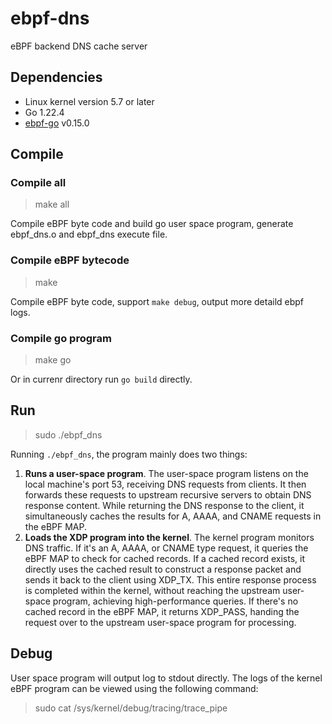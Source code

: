# ebpf-dns
eBPF backend DNS cache server


## Dependencies

* Linux kernel version 5.7 or later 
* Go 1.22.4
* [ebpf-go](https://ebpf-go.dev/) v0.15.0


## Compile

### Compile all

> make all

Compile eBPF byte code and build go user space program, generate ebpf_dns.o and ebpf_dns execute file.

### Compile eBPF bytecode

> make 

Compile eBPF byte code, support  `make debug`, output more detaild ebpf logs.


### Compile go program

> make go

Or in currenr directory run `go build` directly.

## Run

>sudo ./ebpf_dns


Running `./ebpf_dns`, the program mainly does two things:

1. **Runs a user-space program**. The user-space program listens on the local machine's port 53, receiving DNS requests from clients. It then forwards these requests to upstream recursive servers to obtain DNS response content. While returning the DNS response to the client, it simultaneously caches the results for A, AAAA, and CNAME requests in the eBPF MAP.
2. **Loads the XDP program into the kernel**. The kernel program monitors DNS traffic. If it's an A, AAAA, or CNAME type request, it queries the eBPF MAP to check for cached records. If a cached record exists, it directly uses the cached result to construct a response packet and sends it back to the client using XDP_TX. This entire response process is completed within the kernel, without reaching the upstream user-space program, achieving high-performance queries. If there's no cached record in the eBPF MAP, it returns XDP_PASS, handing the request over to the upstream user-space program for processing.


## Debug

User space program will output log to stdout directly. The logs of the kernel eBPF program can be viewed using the following command:

> sudo cat /sys/kernel/debug/tracing/trace_pipe
